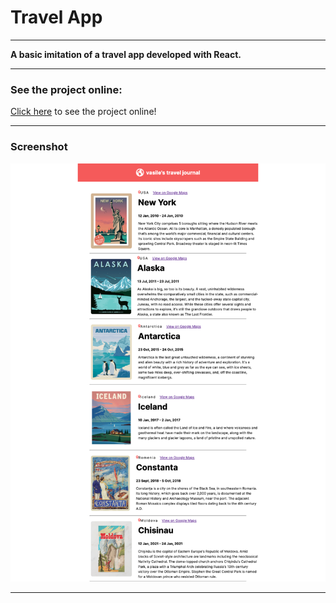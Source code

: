 # Travel App

---

**A basic imitation of a travel app developed with React.**

---

### See the project online:

[Click here](https://vasilemidrigan.github.io/travel--journal/) to see the project online!

---

### Screenshot

![Image](src/images/screenshot.png)

---

